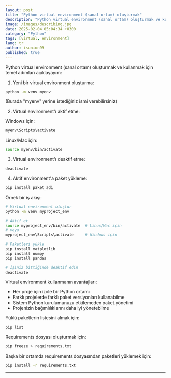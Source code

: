 ```yaml
---
layout: post
title: "Python virtual environment (sanal ortam) oluşturmak"
description: "Python virtual environment (sanal ortam) oluşturmak ve kullanmak için temel adımları açıklayayım"
image: /images/describing.jpg
date: 2025-02-04 05:04:34 +0300
category: "Python"
tags: [virtual, environment]
lang: tr
author: isunion99
published: true
---
```


Python virtual environment (sanal ortam) oluşturmak ve kullanmak için temel adımları açıklayayım:

1. Yeni bir virtual environment oluşturma:
```bash
python -m venv myenv
```
(Burada "myenv" yerine istediğiniz ismi verebilirsiniz)

2. Virtual environment'ı aktif etme:

Windows için:
```bash
myenv\Scripts\activate
```

Linux/Mac için:
```bash
source myenv/bin/activate
```

3. Virtual environment'ı deaktif etme:
```bash
deactivate
```

4. Aktif environment'a paket yükleme:
```bash
pip install paket_adi
```

Örnek bir iş akışı:
```bash
# Virtual environment oluştur
python -m venv myproject_env

# Aktif et
source myproject_env/bin/activate  # Linux/Mac için
# veya
myproject_env\Scripts\activate     # Windows için

# Paketleri yükle
pip install matplotlib
pip install numpy
pip install pandas

# İşiniz bittiğinde deaktif edin
deactivate
```

Virtual environment kullanmanın avantajları:
- Her proje için izole bir Python ortamı
- Farklı projelerde farklı paket versiyonları kullanabilme
- Sistem Python kurulumunuzu etkilemeden paket yönetimi
- Projenizin bağımlılıklarını daha iyi yönetebilme

Yüklü paketlerin listesini almak için:
```bash
pip list
```

Requirements dosyası oluşturmak için:
```bash
pip freeze > requirements.txt
```

Başka bir ortamda requirements dosyasından paketleri yüklemek için:
```bash
pip install -r requirements.txt
```

---